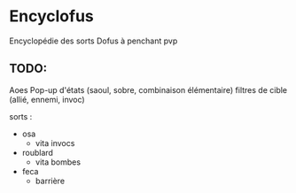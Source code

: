 # Encyclofus
Encyclopédie des sorts Dofus à penchant pvp

## TODO:
Aoes 
Pop-up d'états (saoul, sobre, combinaison élémentaire)
filtres de cible (allié, ennemi, invoc)

sorts :
- osa
    - vita invocs
- roublard
    - vita bombes
- feca
    - barrière

